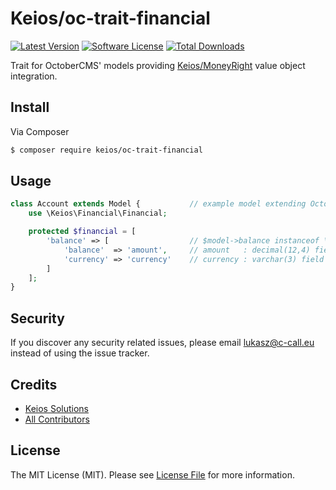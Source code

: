 # Keios/oc-trait-financial

[![Latest Version](https://img.shields.io/github/release/keiosweb/oc-trait-financial.svg?style=flat-square)](https://github.com/keiosweb/oc-trait-financial/releases)
[![Software License](https://img.shields.io/badge/license-MIT-brightgreen.svg?style=flat-square)](LICENSE.md)
[![Total Downloads](https://img.shields.io/packagist/dt/keios/oc-trait-financial.svg?style=flat-square)](https://packagist.org/packages/keios/oc-trait-financial)

Trait for OctoberCMS' models providing [Keios/MoneyRight](http://github.com/keiosweb/moneyright) value object integration.

## Install

Via Composer

``` bash
$ composer require keios/oc-trait-financial
```

## Usage

``` php
class Account extends Model {           // example model extending October's October\Rain\Database\Model
    use \Keios\Financial\Financial;

    protected $financial = [
        'balance' => [                  // $model->balance instanceof \Keios\MoneyRight\Money // true
            'balance'  => 'amount',     // amount   : decimal(12,4) field in database
            'currency' => 'currency'    // currency : varchar(3) field in database
        ]
    ];
}
```

## Security

If you discover any security related issues, please email lukasz@c-call.eu instead of using the issue tracker.

## Credits

- [Keios Solutions](https://github.com/keiosweb)
- [All Contributors](../../contributors)

## License

The MIT License (MIT). Please see [License File](LICENSE.md) for more information.

